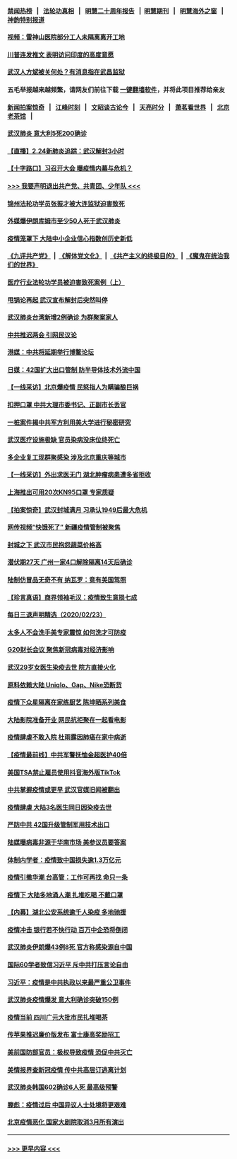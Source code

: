 #### [禁闻热榜](热点新闻.md?=0)  &nbsp;&nbsp;|&nbsp;&nbsp; [法轮功真相](https://github.com/gfw-breaker/truth/blob/master/README.md?=0) &nbsp;&nbsp;|&nbsp;&nbsp; [明慧二十周年报告](https://github.com/gfw-breaker/mh-reports/blob/master/README.md?=0) &nbsp;&nbsp;|&nbsp;&nbsp;[明慧期刊](https://github.com/gfw-breaker/mh-qikan) &nbsp;&nbsp;|&nbsp;&nbsp; [明慧海外之窗](https://github.com/gfw-breaker/mh-news/blob/master/README.md?=0) &nbsp;&nbsp;|&nbsp;&nbsp; [神韵特别报道](https://github.com/gfw-breaker/mh-news/blob/master/shenyun.md?=0)
#### [视频：雷神山医院部分工人未隔离离开工地](../pages/nsc413/n11892113.md?t=02242331) 
#### [川普连发推文 表明访问印度的高度意愿](../pages/nsc413/n11891927.md?t=02242331) 
#### [武汉人方斌被关何处？有消息指在武昌监狱](../pages/nsc413/n11891753.md?t=02242331) 
#### 五毛举报越来越频繁，请网友们前往下载 [一键翻墙软件](https://github.com/gfw-breaker/ssr-accounts)，并将此项目推荐给亲友
#### [新闻拍案惊奇](https://github.com/gfw-breaker/banned-news/blob/master/pages/link4.md) &nbsp;&nbsp;|&nbsp;&nbsp; [江峰时刻](https://github.com/gfw-breaker/banned-news/blob/master/pages/link4.md) &nbsp;&nbsp;|&nbsp;&nbsp; [文昭谈古论今](https://github.com/gfw-breaker/banned-news/blob/master/pages/link4.md) &nbsp;&nbsp;|&nbsp;&nbsp; [天亮时分](https://github.com/gfw-breaker/banned-news/blob/master/pages/link4.md) &nbsp;&nbsp;|&nbsp;&nbsp; [萧茗看世界](https://github.com/gfw-breaker/banned-news/blob/master/pages/link4.md) &nbsp;&nbsp;|&nbsp;&nbsp; [北京老茶馆](https://github.com/gfw-breaker/banned-news/blob/master/pages/link4.md) &nbsp;&nbsp;|&nbsp;&nbsp; 
#### [武汉肺炎 意大利5死200确诊](../pages/nsc413/n11892166.md?t=02242331) 
#### [【直播】2.24新肺炎追踪：武汉解封3小时](../pages/nsc413/n11892242.md?t=02242331) 
#### [【十字路口】习召开大会 曝疫情内幕与危机？](../pages/nsc413/n11890795.md?t=02242331) 
#### [>>> 我要声明退出共产党、共青团、少年队 <<<](https://github.com/begood0513/goodnews/blob/master/quit/letter.md) 
#### [锦州法轮功学员张振才被大连监狱迫害致死](../pages/nsc413/n11892086.md?t=02242331) 
#### [外媒爆伊朗库姆市至少50人死于武汉肺炎](../pages/nsc413/n11891996.md?t=02242331) 
#### [疫情笼罩下 大陆中小企业信心指数创历史新低](../pages/nsc413/n11892057.md?t=02242331) 
#### [《九评共产党》](https://github.com/begood0513/9ping.md/blob/master/README.md) &nbsp;|&nbsp; [《解体党文化》](../../../../jtdwh.md/blob/master/README.md)  &nbsp;|&nbsp; [《共产主义的终极目的》](../../../../gczydzjmd.md/blob/master/README.md) &nbsp;|&nbsp; [《魔鬼在统治我们的世界》](../../../../mgztzwmdsj.md/blob/master/README.md) 
#### [医疗行业法轮功学员被迫害致死案例（上）](../pages/nsc413/n11883051.md?t=02242331) 
#### [甩锅论再起 武汉宣布解封后突然叫停](../pages/nsc413/n11891989.md?t=02242331) 
#### [武汉肺炎台湾新增2例确诊 为群聚案家人](../pages/nsc413/n11891893.md?t=02242331) 
#### [中共推迟两会 引网民议论](../pages/nsc413/n11891891.md?t=02242331) 
#### [港媒：中共将延期举行博鳌论坛](../pages/nsc413/n11891175.md?t=02242331) 
#### [日媒：42国扩大出口管制 防半导体技术外流中国](../pages/nsc413/n11891730.md?t=02242331) 
#### [【一线采访】北京爆疫情 民怒指人为瞒骗酿巨祸](../pages/nsc413/n11891627.md?t=02242331) 
#### [扣押口罩 中共大理市委书记、正副市长丢官](../pages/nsc413/n11891329.md?t=02242331) 
#### [一桩案件揭中共军方利用美大学进行秘密研究](../pages/nsc413/n11891206.md?t=02242331) 
#### [武汉医疗设施极缺 官员染病没床位终死亡](../pages/nsc413/n11891083.md?t=02242331) 
#### [多企业复工现群聚感染 涉及北京重庆等城市](../pages/nsc413/n11891050.md?t=02242331) 
#### [【一线采访】外出求医无门 湖北肿瘤病患遭多省拒收](../pages/nsc413/n11891119.md?t=02242331) 
#### [上海推出可用20次KN95口罩 专家质疑](../pages/nsc413/n11891298.md?t=02242331) 
#### [【拍案惊奇】武汉封城满月 习承认1949后最大危机](../pages/nsc413/n11890587.md?t=02242331) 
#### [网传视频“快饿死了” 新疆疫情管制被聚焦](../pages/nsc413/n11890716.md?t=02242331) 
#### [封城之下 武汉市民抱怨蔬菜价格高](../pages/nsc413/n11890584.md?t=02242331) 
#### [潜伏期27天 广州一家4口解除隔离14天后确诊](../pages/nsc413/n11891015.md?t=02242331) 
#### [陆制仿冒品无奇不有 纳瓦罗：竟有美国驾照](../pages/nsc413/n11890953.md?t=02242331) 
#### [【珍言真语】商界领袖毛汉：疫情致生意损七成](../pages/nsc413/n11890348.md?t=02242331) 
#### [每日三退声明精选（2020/02/23）](../pages/nsc413/n11890908.md?t=02242331) 
#### [太多人不会洗手美专家震惊 如何洗才可防疫](../pages/nsc413/n11875866.md?t=02242331) 
#### [G20财长会议 聚焦新冠病毒对经济影响](../pages/nsc413/n11890400.md?t=02242331) 
#### [武汉29岁女医生染疫去世 院方直接火化](../pages/nsc413/n11889691.md?t=02242331) 
#### [原料依赖大陆 Uniqlo、Gap、Nike恐断货](../pages/nsc413/n11890618.md?t=02242331) 
#### [疫情下众星隔离在家练厨艺 陈坤晒系列美食](../pages/nsc413/n11890193.md?t=02242331) 
#### [大陆影院准备开业 网民抗拒聚在一起看电影](../pages/nsc413/n11890466.md?t=02242331) 
#### [疫情肆虐不敢入院 杜雨露因肺癌在家中病逝](../pages/nsc413/n11890373.md?t=02242331) 
#### [【疫情最前线】中共军警抚恤金超医护40倍](../pages/nsc413/n11890458.md?t=02242331) 
#### [美国TSA禁止雇员使用抖音海外版TikTok](../pages/nsc413/n11890500.md?t=02242331) 
#### [中共掌握疫情或更早 武汉官媒旧闻被翻出](../pages/nsc413/n11890388.md?t=02242331) 
#### [疫情肆虐 大陆3名医生同日因染疫去世](../pages/nsc413/n11890371.md?t=02242331) 
#### [严防中共 42国升级管制军用技术出口](../pages/nsc413/n11890362.md?t=02242331) 
#### [陆媒曝病毒非源于华南市场 美参议员要答案](../pages/nsc413/n11890306.md?t=02242331) 
#### [体制内学者：疫情致中国损失逾1.3万亿元](../pages/nsc413/n11890220.md?t=02242331) 
#### [疫情引撤华潮 台高管：工作可再找 命只一条](../pages/nsc413/n11890246.md?t=02242331) 
#### [疫情下 大陆多地涌人潮 扎堆吃喝 不戴口罩](../pages/nsc413/n11890199.md?t=02242331) 
#### [【内幕】湖北公安系统逾千人染疫 多地驰援](../pages/nsc413/n11888526.md?t=02242331) 
#### [疫情冲击 银行若不快行动 百万中企恐将倒闭](../pages/nsc413/n11890255.md?t=02242331) 
#### [武汉肺炎伊朗爆43例8死 官方称感染源自中国](../pages/nsc413/n11890128.md?t=02242331) 
#### [国际60学者致信习近平 斥中共打压言论自由](../pages/nsc413/n11890021.md?t=02242331) 
#### [习近平：疫情是中共执政以来最严重公卫事件](../pages/nsc413/n11889921.md?t=02242331) 
#### [武汉肺炎疫情爆发 意大利确诊突破150例](../pages/nsc413/n11889926.md?t=02242331) 
#### [疫情当前 四川广元大批市民扎堆喝茶](../pages/nsc413/n11889809.md?t=02242331) 
#### [传苹果推迟廉价版发布 富士康高奖励招工](../pages/nsc413/n11889343.md?t=02242331) 
#### [美前国防部官员：极权导致疫情 恐促中共灭亡](../pages/nsc413/n11889092.md?t=02242331) 
#### [美情报界查新冠疫情 传中共高层订逃离计划](../pages/nsc413/n11888161.md?t=02242331) 
#### [武汉肺炎韩国602确诊6人死 最高级预警](../pages/nsc413/n11889715.md?t=02242331) 
#### [滕彪：疫情过后 中国异议人士处境将更艰难](../pages/nsc413/n11889656.md?t=02242331) 
#### [北京疫情恶化 国家大剧院取消3月所有演出](../pages/nsc413/n11889299.md?t=02242331) 

----
#### [ >>> 更早内容 <<< ](../indexes/nsc413-earlier.md)
